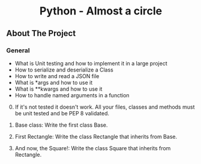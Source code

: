  <h1 align="center">Python - Almost a circle</h1>

 ## About The Project

 ### General
* What is Unit testing and how to implement it in a large project
* How to serialize and deserialize a Class
* How to write and read a JSON file
* What is *args and how to use it
* What is **kwargs and how to use it
* How to handle named arguments in a function

0. If it's not tested it doesn't work.
All your files, classes and methods must be unit tested and be PEP 8 validated.

1. Base class:
Write the first class Base.

2. First Rectangle:
Write the class Rectangle that inherits from Base.

3. And now, the Square!:
Write the class Square that inherits from Rectangle.